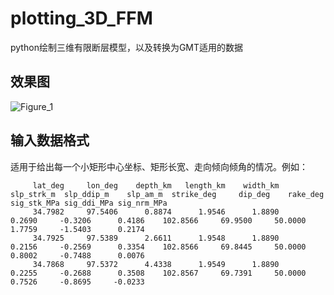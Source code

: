 # plotting_3D_FFM
 python绘制三维有限断层模型，以及转换为GMT适用的数据

## 效果图
![Figure_1](https://github.com/CovMat/plotting_3D_FFM/assets/26203721/c5f62882-e758-4300-85a8-e54375d53bbf)

## 输入数据格式
适用于给出每一个小矩形中心坐标、矩形长宽、走向倾向倾角的情况。例如：
```
     lat_deg     lon_deg    depth_km   length_km    width_km  slp_strk_m  slp_ddip_m    slp_am_m  strike_deg     dip_deg    rake_deg sig_stk_MPa sig_ddi_MPa sig_nrm_MPa
     34.7982     97.5406      0.8874      1.9546      1.8890      0.2690     -0.3206      0.4186    102.8566     69.9500     50.0000      1.7759     -1.5403      0.2174
     34.7925     97.5389      2.6611      1.9548      1.8890      0.2156     -0.2569      0.3354    102.8566     69.8445     50.0000      0.8002     -0.7488      0.0076
     34.7868     97.5372      4.4338      1.9549      1.8890      0.2255     -0.2688      0.3508    102.8567     69.7391     50.0000      0.7526     -0.8695     -0.0233

```
